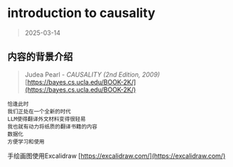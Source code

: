 # introduction to causality
>2025-03-14



## 内容的背景介绍
>Judea Pearl - *CAUSALITY (2nd Edition, 2009)* [https://bayes.cs.ucla.edu/BOOK-2K/](https://bayes.cs.ucla.edu/BOOK-2K/)


```admonish tip
恰逢此时  
我们正处在一个全新的时代  
LLM使得翻译外文材料变得很轻易  
我也就有动力将纸质的翻译书籍的内容  
数据化  
方便学习和使用
```

手绘画图使用Excalidraw [https://excalidraw.com/](https://excalidraw.com/)  
